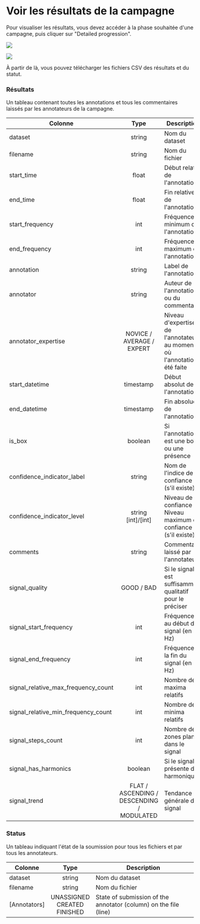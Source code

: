 # Voir les résultats de la campagne

Pour visualiser les résultats, vous devez accéder à la phase souhaitée d'une campagne, puis cliquer sur "Detailed progression".

![](/campaign-creator/campaign-detail-actions.png)

![](/campaign-creator/annotator-progression.png)

À partir de là, vous pouvez télécharger les fichiers CSV des résultats et du statut.

### Résultats

Un tableau contenant toutes les annotations et tous les commentaires laissés par les annotateurs de la campagne.

| Colonne                             |                   Type                    | Description                                                              |
|-------------------------------------|:-----------------------------------------:|--------------------------------------------------------------------------|
| dataset                             |                  string                   | Nom du dataset                                                           |
| filename                            |                  string                   | Nom du fichier                                                           |
| start_time                          |                   float                   | Début relatif de l'annotation                                            |
| end_time                            |                   float                   | Fin relative de l'annotation                                             |
| start_frequency                     |                    int                    | Fréquence minimum de l'annotation                                        |
| end_frequency                       |                    int                    | Fréquence maximum de l'annotation                                        |
| annotation                          |                  string                   | Label de l'annotation                                                    |
| annotator                           |                  string                   | Auteur de l'annotation ou du commentaire                                 |
| annotator_expertise                 |         NOVICE / AVERAGE / EXPERT         | Niveau d'expertise de l'annotateur au moment où l'annotation a été faite |
| start_datetime                      |                 timestamp                 | Début absolut de l'annotation                                            |
| end_datetime                        |                 timestamp                 | Fin absolue de l'annotation                                              |
| is_box                              |                  boolean                  | Si l'annotation est une boîte ou une présence                            |
| confidence_indicator_label          |                  string                   | Nom de l'indice de confiance (s'il existe)                               |
| confidence_indicator_level          |          string<br/>[int]/[int]           | Niveau de confiance / Niveau maximum de confiance (s'il existe)          |
| comments                            |                  string                   | Commentaire laissé par l'annotateur                                      |
| signal_quality                      |                GOOD / BAD                 | Si le signal est suffisamment qualitatif pour le préciser                |
| signal_start_frequency              |                    int                    | Fréquence au début du signal (en Hz)                                     |
| signal_end_frequency                |                    int                    | Fréquence à la fin du signal (en Hz)                                     |
| signal_relative_max_frequency_count |                    int                    | Nombre de maxima relatifs                                                |
| signal_relative_min_frequency_count |                    int                    | Nombre de minima relatifs                                                |
| signal_steps_count                  |                    int                    | Nombre de zones planes dans le signal                                    |
| signal_has_harmonics                |                  boolean                  | Si le signal présente des harmoniques                                    |
| signal_trend                        | FLAT / ASCENDING / DESCENDING / MODULATED | Tendance générale du signal                                              |

### Status

Un tableau indiquant l'état de la soumission pour tous les fichiers et par tous les annotateurs.

| Colonne      |                  Type                  | Description                                                      |
|--------------|:--------------------------------------:|------------------------------------------------------------------|
| dataset      |                 string                 | Nom du dataset                                                   |
| filename     |                 string                 | Nom du fichier                                                   |
| [Annotators] | UNASSIGNED <br/>CREATED <br/> FINISHED | State of submission of the annotator (column) on the file (line) |
